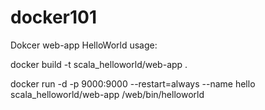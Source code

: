 # docker101

Dokcer web-app HelloWorld usage: 

docker build -t scala_helloworld/web-app .

docker run -d -p 9000:9000 --restart=always --name hello scala_helloworld/web-app /web/bin/helloworld
